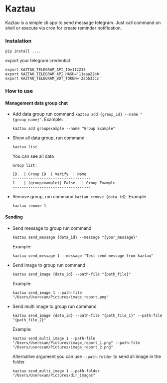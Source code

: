 # Kaztau

Kaztau is a simple cli app to send message telegram. Just call command on shell or execute via cron for create reminder notification.

### Instalation
```shell
pip install ....
```
export your telegram credential
```shell
export KAZTAU_TELEGRAM_API_ID=112233
export KAZTAU_TELEGRAM_API_HASH='11aaa22bb'
export KAZTAU_TELEGRAM_BOT_TOKEN='22bb33cc'
```

### How to use
#### Management data group chat
- Add data group run command `kaztau add {group_id} --name "{group_name}"`. Example:
  ```shell
  kaztau add groupexample --name "Group Example" 
  ```
- Show all data group, run command
  ```shell
  kaztau list
  ```
  You can see all data
  ```shell
  Group list:

  ID.  | Group ID  | Verify  | Name  
  -----------------------------------
  1    | (groupexample)| False   | Group Example
  -----------------------------------
  ```
- Remove group, run command `kaztau remove {data_id}`. Example
  ```shell
  kaztau remove 1
  ```

#### Sending
- Send message to group run command 
  ```shell
  kaztau send_message {data_id} --message "{your_message}"
  ````
  Example:
  ```shell
  kaztau send_message 1 --message "Test send message from kaztau"
  ```
- Send image to group run command 
  ```shell
  kaztau send_image {data_id} --path-file "{path_file}"
  ```
  Example:
  ```shell
  kaztau send_image 1 --path-file "/Users/Userexam/Pictures/image_report.png"
  ```
- Send multi image to group run command 
  ```shell
  kaztau send_image {data_id} --path-file "{path_file_1}" --path-file "{path_file_2}"
  ```
  Example:
  ```shell
  kaztau send_multi_image 1 --path-file "/Users/Userexam/Pictures/image_report_1.png" --path-file "/Users/userexam/Pictures/image_report_2.png"
  ```
  Alternative argument you can use `--path-folder` to send all image in the folder
  ```shell
  kaztau send_multi_image 1 --path-folder "/Users/Userexam/Pictures/dir_images"
  ```
